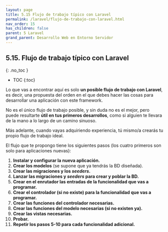 ```yaml
---
layout: page
title: 5.15 Flujo de trabajo típico con Laravel
permalink: /laravel/flujo-de-trabajo-con-laravel.html
nav_order: 15
has_children: false
parent: 5 Laravel
grand_parent: Desarrollo Web en Entorno Servidor
---
```


## 5.15. Flujo de trabajo típico con Laravel
{: .no_toc }

- TOC
{:toc}


Lo que vas a encontrar aquí es solo **un posible flujo de trabajo con Laravel**, es decir, una propuesta del orden en el que debes hacer las cosas para desarrollar una aplicación con este framework.

No es el único flujo de trabajo posible, y sin duda no es el mejor, pero puede resultarte **útil en tus primeros desarrollos**, como si alguien te llevara de la mano a lo largo de un camino sinuoso.

Más adelante, cuando vayas adquiriendo experiencia, tú mismo/a crearás tu propio flujo de trabajo ideal.

El flujo que te propongo tiene los siguientes pasos (los cuatro primeros son solo para aplicaciones nuevas):


1. **Instalar y configurar la nueva aplicación.**
2. **Crear los modelos** (se supone que ya tendrás la BD diseñada).
3. **Crear las migraciones y los *seeders*.**
4. **Lanzar las migraciones y *seeders* para crear y poblar la BD.**
5. **Crear en el enrutador las entradas de la funcionalidad que vas a programar.**
6. **Crear el controlador (si no existe) para la funcionalidad que vas a programar.**
7. **Crear las funciones del controlador necesarias.**
8. **Crear las funciones del modelo necesarias (si no existen ya).**
9. **Crear las vistas necesarias.**
10. **Probar.**
11. **Repetir los pasos 5-10 para cada funcionalidad adicional.**
